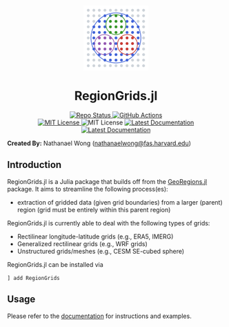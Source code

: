 <p align="center">
<img alt="RegionGrids.jl Logo" src=https://raw.githubusercontent.com/GeoRegionsEcosystem/RegionGrids.jl/main/src/logosmall.png />
</p>

# **<div align="center">RegionGrids.jl</div>**

<p align="center">
  <a href="https://www.repostatus.org/#active">
    <img alt="Repo Status" src="https://www.repostatus.org/badges/latest/active.svg?style=flat-square" />
  </a>
  <a href="https://github.com/GeoRegionsEcosystem/RegionGrids.jl/actions/workflows/ci.yml">
    <img alt="GitHub Actions" src="https://github.com/GeoRegionsEcosystem/RegionGrids.jl/actions/workflows/ci.yml/badge.svg?branch=main&style=flat-square">
  </a>
  <br>
  <a href="https://mit-license.org">
    <img alt="MIT License" src="https://img.shields.io/badge/License-MIT-blue.svg?style=flat-square">
  </a>
	<img alt="MIT License" src="https://img.shields.io/github/v/release/GeoRegionsEcosystem/RegionGrids.jl.svg?style=flat-square">
  <a href="https://GeoRegionsEcosystem.github.io/RegionGrids.jl/stable/">
    <img alt="Latest Documentation" src="https://img.shields.io/badge/docs-stable-blue.svg?style=flat-square">
  </a>
  <a href="https://GeoRegionsEcosystem.github.io/RegionGrids.jl/dev/">
    <img alt="Latest Documentation" src="https://img.shields.io/badge/docs-latest-blue.svg?style=flat-square">
  </a>
</p>

**Created By:** Nathanael Wong (nathanaelwong@fas.harvard.edu)

## **Introduction**

RegionGrids.jl is a Julia package that builds off from the [GeoRegions.jl](https://github.com/GeoRegionsEcosystem/GeoRegions.jl) package. It aims to streamline the following process(es):
* extraction of gridded data (given grid boundaries) from a larger (parent) region (grid must be entirely within this parent region)

RegionGrids.jl is currently able to deal with the following types of grids:
* Rectilinear longitude-latitude grids (e.g., ERA5, IMERG)
* Generalized rectilinear grids (e.g., WRF grids)
* Unstructured grids/meshes (e.g., CESM SE-cubed sphere)

RegionGrids.jl can be installed via
```
] add RegionGrids
```

## **Usage**

Please refer to the [documentation](https://georegionsecosystem.github.io/RegionGrids.jl/dev/) for instructions and examples.